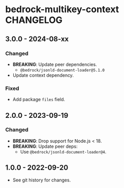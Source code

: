 # bedrock-multikey-context CHANGELOG

## 3.0.0 - 2024-08-xx

### Changed
- **BREAKING**: Update peer dependencies.
  - `@bedrock/jsonld-document-loader@5.1.0`
- Update context dependency.

### Fixed
- Add package `files` field.

## 2.0.0 - 2023-09-19

### Changed
- **BREAKING**: Drop support for Node.js < 18.
- **BREAKING**: Update peer deps:
  - Use `@bedrock/jsonld-document-loader@4`.

## 1.0.0 - 2022-09-20

- See git history for changes.
